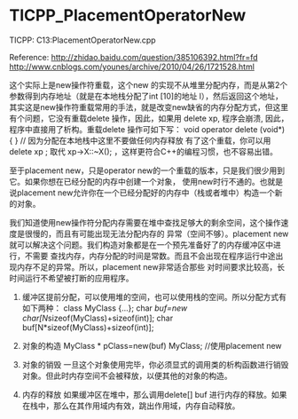 TICPP_PlacementOperatorNew
==========================

TICPP: C13:PlacementOperatorNew.cpp

Reference:
http://zhidao.baidu.com/question/385106392.html?fr=fd
http://www.cnblogs.com/younes/archive/2010/04/26/1721528.html
 
这个实际上是new操作符重载，这个new 的实现不从堆里分配内存，而是从第2个参数得到内存地址（就是在本地栈分配了int [10]的地址
l），然后返回这个地址，其实这是new操作符重载常用的手法，就是改变new缺省的内存分配方式，但这里有个问题，它没有重载delete
操作，因此，如果用 delete xp, 程序会崩溃, 因此，程序中直接用了析构。重载delete 操作可如下写：
void operator delete (void*) { } // 因为分配在本地栈中这里不要做任何内存释放
有了这个重载，你可以用delete xp ; 取代 xp->X::~X(); ，这样更符合C++的编程习惯，也不容易出错。
 
至于placement new，只是operator new的一个重载的版本，只是我们很少用到它。如果你想在已经分配的内存中创建一个对象，
使用new时行不通的。也就是说placement new允许你在一个已经分配好的内存中（栈或者堆中）构造一个新的对象。
 
我们知道使用new操作符分配内存需要在堆中查找足够大的剩余空间，这个操作速度是很慢的，而且有可能出现无法分配内存的
异常（空间不够）。placement new就可以解决这个问题。我们构造对象都是在一个预先准备好了的内存缓冲区中进行，不需要
查找内存，内存分配的时间是常数。而且不会出现在程序运行中途出现内存不足的异常。所以，placement new非常适合那些
对时间要求比较高，长时间运行不希望被打断的应用程序。
 
1. 缓冲区提前分配，可以使用堆的空间，也可以使用栈的空间。所以分配方式有如下两种：
class MyClass {…};
char *buf=new char[N*sizeof(MyClass)+sizeof(int)];
char buf[N*sizeof(MyClass)+sizeof(int)];
 
2. 对象的构造
MyClass * pClass=new(buf) MyClass; //使用placement new
 
3. 对象的销毁
一旦这个对象使用完毕，你必须显式的调用类的析构函数进行销毁对象。但此时内存空间不会被释放，以便其他的对象的构造。
 
4. 内存的释放
如果缓冲区在堆中，那么调用delete[] buf 进行内存的释放。如果在栈中，那么在其作用域内有效，跳出作用域，内存自动释放。 

